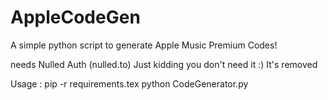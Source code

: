 # AppleCodeGen

A simple python script to generate Apple Music Premium Codes!

needs Nulled Auth
(nulled.to)
Just kidding you don't need it :) It's removed

Usage :
pip -r requirements.tex
python CodeGenerator.py
